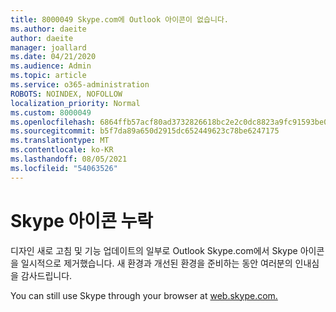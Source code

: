 ```yaml
---
title: 8000049 Skype.com에 Outlook 아이콘이 없습니다.
ms.author: daeite
author: daeite
manager: joallard
ms.date: 04/21/2020
ms.audience: Admin
ms.topic: article
ms.service: o365-administration
ROBOTS: NOINDEX, NOFOLLOW
localization_priority: Normal
ms.custom: 8000049
ms.openlocfilehash: 6864ffb57acf80ad3732826618bc2e2c0dc8823a9fc91593be0a3697cd110ca0
ms.sourcegitcommit: b5f7da89a650d2915dc652449623c78be6247175
ms.translationtype: MT
ms.contentlocale: ko-KR
ms.lasthandoff: 08/05/2021
ms.locfileid: "54063526"
---
```

# <a name="skype-icon-missing"></a>Skype 아이콘 누락

디자인 새로 고침 및 기능 업데이트의 일부로 Outlook Skype.com에서 Skype 아이콘을 일시적으로 제거했습니다. 새 환경과 개선된 환경을 준비하는 동안 여러분의 인내심을 감사드립니다.

You can still use Skype through your browser at [web.skype.com.](https://web.skype.com)